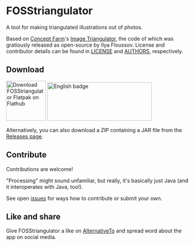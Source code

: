 # FOSStriangulator

A tool for making triangulated illustrations out of photos.

Based on [Concept Farm](https://www.conceptfarm.ca/)'s [Image Triangulator](https://www.conceptfarm.ca/our-work/#image-triangulator), the code of which was gratiously released as open-source by Ilya Floussov. License and contributor details can be found in [LICENSE](https://github.com/FOSStriangulator/FOSStriangulator/blob/master/LICENSE.md) and [AUTHORS](https://github.com/FOSStriangulator/FOSStriangulator/blob/master/AUTHORS), respectively.

## Download

[<img src="https://www.flathub.org/assets/badges/flathub-badge-en.png" alt="Download FOSStriangulator Flatpak on Flathub" height="108">](https://flathub.org/apps/details/org.enjoyingfoss.FOSStriangulator) <a href='//www.microsoft.com/store/apps/9n6mf3dngr9q?cid=storebadge&ocid=badge'><img src='https://developer.microsoft.com/store/badges/images/English_get-it-from-MS.png' alt='English badge' width='284' height='104'/></a>

Alternatively, you can also download a ZIP containing a JAR file from the [Releases page](https://github.com/FOSStriangulator/FOSStriangulator/releases).

## Contribute

Contributions are welcome!

"Processing" might sound unfamiliar, but really, it's basically just Java (and it interoperates with Java, too!).

See open [issues](https://github.com/FOSStriangulator/FOSStriangulator/issues) for ways how to contribute or submit your own.

## Like and share
Give FOSStriangulator a like on [AlternativeTo](https://alternativeto.net/software/fosstriangulator/about/) and spread word about the app on social media.
